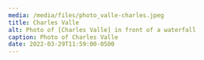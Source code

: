 ```yaml
---
media: /media/files/photo_valle-charles.jpeg
title: Charles Valle
alt: Photo of [Charles Valle] in front of a waterfall
caption: Photo of Charles Valle
date: 2022-03-29T11:59:00-0500
---
```


